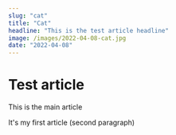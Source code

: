 ```yaml
---
slug: "cat"
title: "Cat"
headline: "This is the test article headline"
image: /images/2022-04-08-cat.jpg
date: "2022-04-08"
---
```


# Test article

This is the main article

It's my first article (second paragraph)
